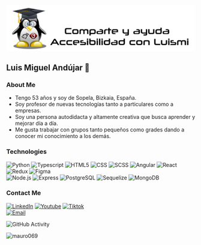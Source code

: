 ![foto](logo_accesibilidad_con_luismi.png)

## Luis Miguel Andújar 👋

### About Me
- Tengo 53 años y soy de Sopela, Bizkaia, España.
- Soy profesor de nuevas tecnologías tanto a particulares como a empresas.
- Soy una persona autodidacta y altamente creativa que busca aprender y mejorar día a día.
- Me gusta trabajar con grupos tanto pequeños como grades dando a conocer mi conocimiento a los demás.

### Technologies
  ![Python](https://img.shields.io/badge/-Pytho-333333?style=flat&logo=python)
  ![Typescript](https://img.shields.io/badge/-Typescript-333333?style=flat&logo=typescript)
  ![HTML5](https://img.shields.io/badge/-HTML5-333333?style=flat&logo=HTML5)
  ![CSS](https://img.shields.io/badge/-CSS-333333?style=flat&logo=CSS3&logoColor=1572B6)
  ![SCSS](https://img.shields.io/badge/-SCSS-333333?style=flat&logo=SASS&logoColor=CE6B9E)
  ![Angular](https://img.shields.io/badge/-Angular-333333?style=flat&logo=angular)
  ![React](https://img.shields.io/badge/-React-333333?style=flat&logo=react)
  ![Redux](https://img.shields.io/badge/-Redux-333333?style=flat&logo=redux)
  ![Figma](https://img.shields.io/badge/-Figma-333333?style=flat&logo=figma)
  <br/>
  ![Node.js](https://img.shields.io/badge/-Node.js-333333?style=flat&logo=node.js)
  ![Express](https://img.shields.io/badge/-Express-333333?style=flat&logo=express)
  ![PostgreSQL](https://img.shields.io/badge/-PostgreSQL-333333?style=flat&logo=postgresql)
  ![Sequelize](https://img.shields.io/badge/-Sequelize-333333?style=flat&logo=sequelize)
  ![MongoDB](https://img.shields.io/badge/-MongoDB-333333?style=flat&logo=MongoDB)

### Contact Me
<a href="https://www.linkedin.com/in/luismi-andujar"><img alt="LinkedIn" src="https://img.shields.io/badge/LinkedIn-Luismi-blue?style=flat-square&logo=linkedin"></a>
<a href="https://www.youtube.com/channel/UCUORUOKKg8Ezj4tBJb_cRUQ"><img alt="Youtube" src="https://img.shields.io/badge/Youtube-Mauro%20Dev-blue?style=flat-square&logo=youtube"></a>
<a href="https://www.tiktok.com/@devmauro_"><img alt="Tiktok" src="https://img.shields.io/badge/Dev Mauro-blue?style=flat-square&logo=tiktok"></a>  
<a href="maurovera069@gmail.com"><img alt="Email" src="https://img.shields.io/badge/Gmail-Maurovera069@gmail.com-blue?style=flat-square&logo=gmail"></a>  

![GitHub Activity](https://github-readme-stats.vercel.app/api?username=mauro069&show_icons=true)

<p align="left"> <img src="https://komarev.com/ghpvc/?username=mauro069&label=Profile%20views&color=0e75b6&style=flat" alt="mauro069" /> </p>


<!--
**Urioste06/Urioste06** is a ✨ _special_ ✨ repository because its `README.md` (this file) appears on your GitHub profile.

Here are some ideas to get you started:

- 🔭 I’m currently working on ...
- 🌱 I’m currently learning ...
- 👯 I’m looking to collaborate on ...
- 🤔 I’m looking for help with ...
- 💬 Ask me about ...
- 📫 How to reach me: ...
- 😄 Pronouns: ...
- ⚡ Fun fact: ...
-->
